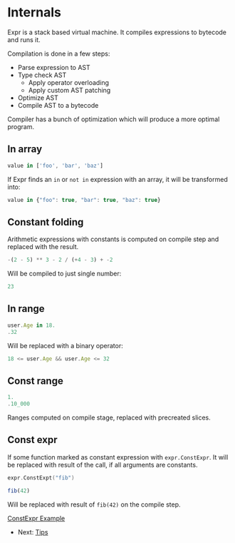 # Internals

Expr is a stack based virtual machine. It compiles expressions to bytecode and
runs it.

Compilation is done in a few steps:

- Parse expression to AST
- Type check AST
    - Apply operator overloading
    - Apply custom AST patching
- Optimize AST
- Compile AST to a bytecode

Compiler has a bunch of optimization which will produce a more optimal program.

## In array

```js
value in ['foo', 'bar', 'baz']
```

If Expr finds an `in` or `not in` expression with an array, it will be
transformed into:

```js
value in {"foo": true, "bar": true, "baz": true}
```

## Constant folding

Arithmetic expressions with constants is computed on compile step and replaced
with the result.

```js
-(2 - 5) ** 3 - 2 / (+4 - 3) + -2
```

Will be compiled to just single number:

```js
23
```

## In range

```js
user.Age in 18.
.32
```

Will be replaced with a binary operator:

```js
18 <= user.Age && user.Age <= 32
```

## Const range

```js
1.
.10_000
```

Ranges computed on compile stage, replaced with precreated slices.

## Const expr

If some function marked as constant expression with `expr.ConstExpr`. It will be
replaced with result of the call, if all arguments are constants.

```go
expr.ConstExpt("fib")
```

```js
fib(42)
``` 

Will be replaced with result of `fib(42)` on the compile step.

[ConstExpr Example](https://pkg.go.dev/github.com/ilius/expr?tab=doc#ConstExpr)

* Next: [Tips](Tips.md)
